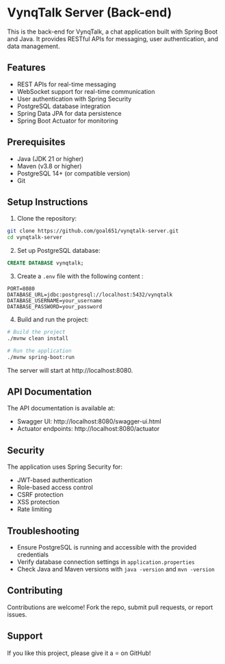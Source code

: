# VynqTalk Server (Back-end)

This is the back-end for VynqTalk, a chat application built with Spring Boot and Java. It provides RESTful APIs for messaging, user authentication, and data management.

## Features

- REST APIs for real-time messaging
- WebSocket support for real-time communication
- User authentication with Spring Security
- PostgreSQL database integration
- Spring Data JPA for data persistence
- Spring Boot Actuator for monitoring

## Prerequisites

- Java (JDK 21 or higher)
- Maven (v3.8 or higher)
- PostgreSQL 14+ (or compatible version)
- Git

## Setup Instructions
1. Clone the repository:

```bash
git clone https://github.com/goal651/vynqtalk-server.git
cd vynqtalk-server
```

2. Set up PostgreSQL database:

```sql
CREATE DATABASE vynqtalk;
```

3. Create a `.env` file with the following content      :

```properties
PORT=8080
DATABASE_URL=jdbc:postgresql://localhost:5432/vynqtalk
DATABASE_USERNAME=your_username
DATABASE_PASSWORD=your_password
```

4. Build and run the project:

```bash
# Build the project
./mvnw clean install

# Run the application
./mvnw spring-boot:run
```

The server will start at http://localhost:8080.

## API Documentation

The API documentation is available at:
- Swagger UI: http://localhost:8080/swagger-ui.html
- Actuator endpoints: http://localhost:8080/actuator

## Security

The application uses Spring Security for:
- JWT-based authentication
- Role-based access control
- CSRF protection
- XSS protection
- Rate limiting

## Troubleshooting

- Ensure PostgreSQL is running and accessible with the provided credentials
- Verify database connection settings in `application.properties`
- Check Java and Maven versions with `java -version` and `mvn -version`

## Contributing
Contributions are welcome! Fork the repo, submit pull requests, or report issues.

## Support
If you like this project, please give it a ⭐ on GitHub!
